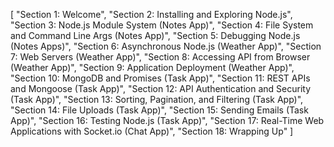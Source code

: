 [
"Section 1: Welcome",
"Section 2: Installing and Exploring Node.js",
"Section 3: Node.js Module System (Notes App)",
"Section 4: File System and Command Line Args (Notes App)",
"Section 5: Debugging Node.js (Notes Apps)",
"Section 6: Asynchronous Node.js (Weather App)",
"Section 7: Web Servers (Weather App)",
"Section 8: Accessing API from Browser (Weather App)",
"Section 9: Application Deployment (Weather App)",
"Section 10: MongoDB and Promises (Task App)",
"Section 11: REST APIs and Mongoose (Task App)",
"Section 12: API Authentication and Security (Task App)",
"Section 13: Sorting, Pagination, and Filtering (Task App)",
"Section 14: File Uploads (Task App)",
"Section 15: Sending Emails (Task App)",
"Section 16: Testing Node.js (Task App)",
"Section 17: Real-Time Web Applications with Socket.io (Chat App)",
"Section 18: Wrapping Up"
]
